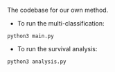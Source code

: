 The codebase for our own method.
- To run the multi-classification:
```
python3 main.py
```
- To run the survival analysis:
```
python3 analysis.py
```